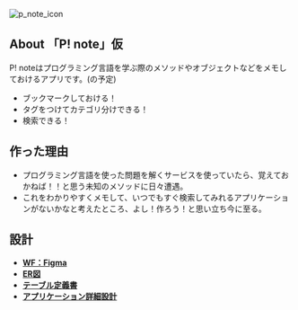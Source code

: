 
![p_note_icon](https://user-images.githubusercontent.com/114331695/231793931-690a25d1-2f39-4b20-8b4e-c7ac5957576d.png)



## About 「P! note」仮

P! noteはプログラミング言語を学ぶ際のメソッドやオブジェクトなどをメモしておけるアプリです。(の予定)
- ブックマークしておける！
- タグをつけてカテゴリ分けできる！
- 検索できる！


## 作った理由
- プログラミング言語を使った問題を解くサービスを使っていたら、覚えておかねば！！と思う未知のメソッドに日々遭遇。
- これをわかりやすくメモして、いつでもすぐ検索してみれるアプリケーションがないかなと考えたところ、よし！作ろう！と思い立ち今に至る。


## 設計

- **[WF：Figma](https://www.figma.com/file/2BpHwVSeN7eYlaBSGGaCvj/P!-note?node-id=0%3A1&t=OJG8g9s0zDt30EJl-1)**
- **[ER図](https://drive.google.com/file/d/1RU-11N33-EddnVT3r1U-Uh4LY6Gg5A3K/view?usp=sharing)**
- **[テーブル定義書](https://docs.google.com/spreadsheets/d/1GKgQ3rCJnP2PGoN3w9seYESWe7TxW5-tFK8x7pf0ZgU/edit?usp=sharing)**
- **[アプリケーション詳細設計](https://docs.google.com/spreadsheets/d/1VIh_aaoTknZWy6K5NJ9si2f4-mH87FEEf16dmFvwDzI/edit?usp=sharing)**



